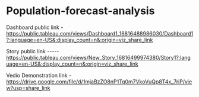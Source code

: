 # Population-forecast-analysis



Dashboard public link -    https://public.tableau.com/views/Dashboard1_16816488986030/Dashboard1?:language=en-US&:display_count=n&:origin=viz_share_link

Story public link -----    https://public.tableau.com/views/New_Story_16816499974380/Story1?:language=en-US&:display_count=n&:origin=viz_share_link

Vedio Demonstration link - https://drive.google.com/file/d/1mjaBzZO8nP1Tq0m7VkoVuQp8T4x_7riP/view?usp=share_link

